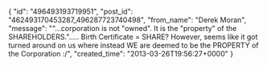  {
   "id": "496493193719951",
   "post_id": "462493170453287_496287723740498",
   "from_name": "Derek Moran",
   "message": "\"...corporation is not \"owned\". It is the \"property\" of the SHAREHOLDERS.\"..... Birth Certificate = SHARE? However, seems like it got turned around on us where instead WE are deemed to be the PROPERTY of the Corporation :/",
   "created_time": "2013-03-26T19:56:27+0000"
 }
